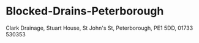 # Blocked-Drains-Peterborough
Clark Drainage, Stuart House, St John's St, Peterborough, PE1 5DD, 01733 530353

